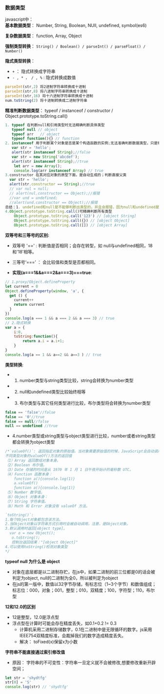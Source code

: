 ### 数据类型

javascript中：  
**基本数据类型**：
 Number, String, Boolean, NUll, undefined, symbol(es6)

 **复杂数据类型**：
 function, Array, Object

**强制类型转换**：
`String() / Boolean() / parseInt() / parseFloat() / Number()`

**隐式类型转换**：
+ `+` ： 隐式转换成字符串
+ `- , * ， / , %` : 隐式转换成数值
```javascript
parseInt(str,2) 将2进制字符串转换成十进制
parseInt(str,8) 将八进制字符串转换成十进制
parseInt(str,16) 将十六进制字符串转换成十进制
num.toString(2) 将十进制转换成二进制字符串
```

**精准判断数据类型**：
typeof / instanceof / constructor / Object.prototype.toString.call()
```javascript
1. typeof 在判断null和引用类型时无法精确判断具体类型
   typeof null // object
   typeof arr   // object
   typeof function(){} // function
2. instanceof 用于判断某个对象是否是某个构造函数的实例;无法准确判断数据类型，只是判断对象和构造函数在原型链上是否有关系
   var str = 'hello';    
   alert(str instanceof String);//false   
   var str = new String('abcdef');
   alert(str instanceof String);//true
	let arr = new Array();
	console.log(arr instanceof Array) // true
3.constructor 在其对应对象的原型下面，是自动生成的；判断直接父类
  var str = 'hello';    
  alert(str.constructor == String);//true 
  // var nul = null;   
  // alert(nul.constructor == Object);//报错    
  //var und = undefined;   
  //alert(und.constructor == Object);//报错   
总结：1. undefined和null是不能够判断出类型的，并且会报错，因为null和undefined是无效的对象，其不存在constructor；2.使用constructor是不保险的，因为constructor属性是可以被修改的，会导致检测出的结果不正确
4.Object.prototype.toString.call()可精确判断所有类型
	Object.prototype.toString.call('123') // [object String]
	Object.prototype.toString.call({}) // [object Object]
	Object.prototype.toString.call([]) // [object Array]
```

**双等号和三等号的区别:**    
+ 双等号 '==' :  判断值是否相同；会存在转型，如 null与undefined相同，18和'18'相等。
+ 三等号‘===’ ： 会比较值和类型是否都相同。

+ **实现(a===1&&a===2&a===3)===true**: 
```javascript
// 1.proxy/Object.defineProperty
let current = 0
Object.defineProperty(window, 'a', {
  get () {
    current++
    return current
  }
})
console.log(a === 1 && a === 2 && a === 3) // true
// 2.隐式转换
var a = {
    i:0,
    toString:function(){
        return a.i = a.i+1;
    }
}
console.log(a == 1 && a==2 && a==3 ) // true 
```

**类型转换**:    
+ 1. number类型与string类型比较，string会转换为number类型
+ 2. null和undefined类型比较始终相等
+ 3. 布尔类型与其它任何类型进行比较，布尔类型将会转换为number类型
```javascript
false == 'false'//false
false == '0'//true
false == null//false
null == undefined //true
```
+ 4.number类型或string类型与object类型进行比较，number或者string类型都会转换为object类型  

```javascript
/*`valueOf()`: 返回指定对象的原始值。当对象需要原始值的时候，JavaScript会自动调用它
不同类型对象的valueOf()方法的返回值
（1）Array 返回数组对象本身。
（2）Boolean 布尔值。
（3）Date 存储的时间是从 1970 年 1 月 1 日午夜开始计的毫秒数 UTC。
（4）Function 函数本身：
	function a(){console.log(1)} 
    a.valueOf() 
    ƒunction a(){console.log(1)}
（5）Number 数字值。
（6）Object 对象本身：
（7）String 字符串值。
（8）Math 和 Error 对象没有 valueOf 方法。

`toString()`: 
1.每个Object对象都包含该方法。
2.当Object对象以字符串方式引用时会被自动调用，注意，是Object对象。
3.默认调用时返回[object type]。
  var o = new Object();
   o.toString();
   控制台返回结果："[object Object]"
4.可以使用toString()检测对象类型
*/
```

**typeof null 为什么是 object**    
+ 对象在底层都是以二进制存贮，在js中，如果二进制的前三位都是0的话会被判定为object, null的二进制为全0，所以被判定为object
+ 在js的第一版中，数值以32字节存储，有标志位（1~3个字节）和数值组成；标志位：000，对象；001，整型；010，双精度；100，字符型；110，布尔型


**12和12.0的区别**     
+ 12是整型，12.0是浮点型
+ 浮点型在计算时可能会存在精度丢失，如0.1+0.2 != 0.3
  + 计算机采用二进制存储数字，0.1在二进制中是无限循环的数字。js采用IEEE754双精度标准，会裁掉我们的数字造成精度丢失。
  + 解决： toFixed(x)保留x为小数


**字符串不能直接通过索引修改值**    
+ 原因： 字符串的不可变性：字符串一旦定义就不会被修改,想要修改重新开辟空间；
```javascript
let str = 'shydtfg'
str[0] = 'S'
console.log(str) // 'shydtfg' 
```